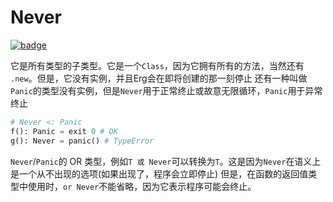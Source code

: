 # Never

[![badge](https://img.shields.io/endpoint.svg?url=https%3A%2F%2Fgezf7g7pd5.execute-api.ap-northeast-1.amazonaws.com%2Fdefault%2Fsource_up_to_date%3Fowner%3Derg-lang%26repos%3Derg%26ref%3Dmain%26path%3Ddoc/EN/API/types/classes/Never.md%26commit_hash%3D06f8edc9e2c0cee34f6396fd7c64ec834ffb5352)](https://gezf7g7pd5.execute-api.ap-northeast-1.amazonaws.com/default/source_up_to_date?owner=erg-lang&repos=erg&ref=main&path=doc/EN/API/types/classes/Never.md&commit_hash=06f8edc9e2c0cee34f6396fd7c64ec834ffb5352)

它是所有类型的子类型。它是一个`Class`，因为它拥有所有的方法，当然还有 `.new`。但是，它没有实例，并且Erg会在即将创建的那一刻停止
还有一种叫做`Panic`的类型没有实例，但是`Never`用于正常终止或故意无限循环，`Panic`用于异常终止

```python
# Never <: Panic
f(): Panic = exit 0 # OK
g(): Never = panic() # TypeError
```

`Never`/`Panic`的 OR 类型，例如`T 或 Never`可以转换为`T`。这是因为`Never`在语义上是一个从不出现的选项(如果出现了，程序会立即停止)
但是，在函数的返回值类型中使用时，`or Never`不能省略，因为它表示程序可能会终止。